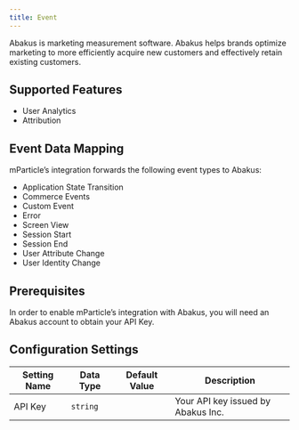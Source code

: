 ```yaml
---
title: Event
---
```


Abakus is marketing measurement software. Abakus helps brands optimize marketing to more efficiently acquire new customers and effectively retain existing customers.

## Supported Features

* User Analytics
* Attribution

## Event Data Mapping

mParticle’s integration forwards the following event types to Abakus:

* Application State Transition
* Commerce Events
* Custom Event
* Error
* Screen View
* Session Start
* Session End
* User Attribute Change
* User Identity Change

## Prerequisites

In order to enable mParticle’s integration with Abakus, you will need an Abakus account to obtain your API Key.

## Configuration Settings

Setting Name| Data Type | Default Value | Description
|---|---|---|---
API Key | `string` | | Your API key issued by Abakus Inc.

